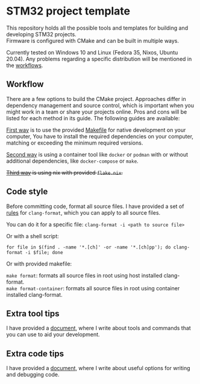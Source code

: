 # STM32 project template

This repository holds all the possible tools and templates for building and developing STM32 projects.  
Firmware is configured with CMake and can be built in multiple ways.  

Currently tested on Windows 10 and Linux (Fedora 35, Nixos, Ubuntu 20.04). Any problems regarding a specific distribution will be mentioned in the [workflows](#workflow).  

## Workflow

There are a few options to build the CMake project. Approaches differ in dependency management and source control, which is important when you might work in a team or share your projects online. Pros and cons will be listed for each method in its guide. The following guides are available:  

[First way](docs/build-native.md) is to use the provided [Makefile](Makefile) for native development on your computer, You have to install the required dependencies on your computer, matching or exceeding the minimum required versions.  

[Second way](docs/build-container.md) is using a container tool like `docker` or `podman` with or without additional dependencies, like `docker-compose` or `make`.  

~~[Third way](docs/build-nix.md) is using nix with provided `flake.nix`.~~

## Code style

Before committing code, format all source files. I have provided a set of [rules](.clang-format) for `clang-format`, which you can apply to all source files.  

You can do it for a specific file: `clang-format -i <path to source file>`  

Or with a shell script:  

```shell
for file in $(find . -name '*.[ch]' -or -name '*.[ch]pp'); do clang-format -i $file; done
```

Or with provided makefile:

`make format`: formats all source files in root using host installed clang-format.  
`make format-container`: formats all source files in root using container installed clang-format.  

## Extra tool tips

I have provided a [document](docs/tools.md), where I write about tools and commands that you can use to aid your development.  

## Extra code tips

I have provided a [document](docs/code-tips.md), where I write about useful options for writing and debugging code.  
